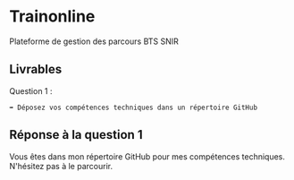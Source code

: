 # Trainonline

Plateforme de gestion des parcours BTS SNIR

## Livrables

Question 1 :

```
➡️ Déposez vos compétences techniques dans un répertoire GitHub
```

## Réponse à la question 1

Vous êtes dans mon répertoire GitHub pour mes compétences techniques. N'hésitez pas à le parcourir.
